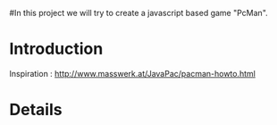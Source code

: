 #In this project we will try to create a javascript based game "PcMan".

# Introduction #
Inspiration :
http://www.masswerk.at/JavaPac/pacman-howto.html



# Details #